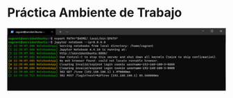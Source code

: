 # Práctica Ambiente de Trabajo



![imagen1](https://github.com/JuanSMontoyaF/ComputacionNube/blob/master/Practica1_Vagrant/imagenes/imagen1.png)
